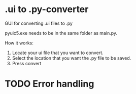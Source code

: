 # .ui to .py-converter
GUI for converting .ui files to .py 

pyuic5.exe needs to be in the same folder as main.py. 

How it works:
1. Locate your ui file that you want to convert.
2. Select the location that you want the .py file to be saved.
3. Press convert

# TODO Error handling
